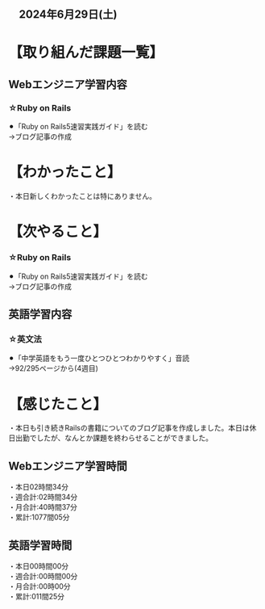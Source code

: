 ## 　2024年6月29日(土)
# 【取り組んだ課題一覧】
## Webエンジニア学習内容
### ☆Ruby on Rails
⚫︎「Ruby on Rails5速習実践ガイド」を読む<br>
→ブログ記事の作成<br>
# 【わかったこと】
・本日新しくわかったことは特にありません。<br>
# 【次やること】
### ☆Ruby on Rails
⚫︎「Ruby on Rails5速習実践ガイド」を読む<br>
→ブログ記事の作成<br>
## 英語学習内容
### ☆英文法
⚫︎「中学英語をもう一度ひとつひとつわかりやすく」音読<br>
→92/295ページから(4週目)<br>
# 【感じたこと】
・本日も引き続きRailsの書籍についてのブログ記事を作成しました。本日は休日出勤でしたが、なんとか課題を終わらせることができました。<br>
## Webエンジニア学習時間
・本日02時間34分<br>
・週合計:02時間34分<br>
・月合計:40時間37分<br>
・累計:1077間05分<br>
## 英語学習時間
・本日00時間00分<br>
・週合計:00時間00分<br>
・月合計:00時00分<br>
・累計:011間25分<br>
